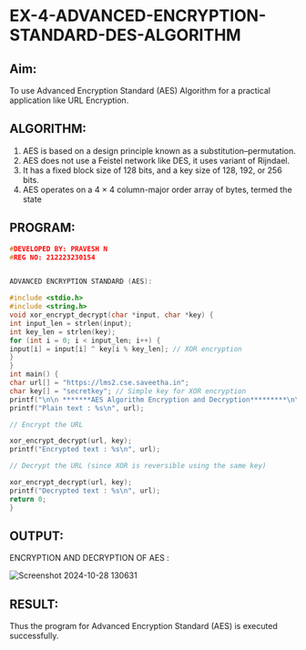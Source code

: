 # EX-4-ADVANCED-ENCRYPTION-STANDARD-DES-ALGORITHM

## Aim:
  To use Advanced Encryption Standard (AES) Algorithm for a practical application like URL Encryption.

## ALGORITHM: 
  1. AES is based on a design principle known as a substitution–permutation. 
  2. AES does not use a Feistel network like DES, it uses variant of Rijndael. 
  3. It has a fixed block size of 128 bits, and a key size of 128, 192, or 256 bits. 
  4. AES operates on a 4 × 4 column-major order array of bytes, termed the state

## PROGRAM: 

```C
#DEVELOPED BY: PRAVESH N
#REG NO: 212223230154
```
```C

ADVANCED ENCRYPTION STANDARD (AES):

#include <stdio.h>
#include <string.h>
void xor_encrypt_decrypt(char *input, char *key) {
int input_len = strlen(input);
int key_len = strlen(key);
for (int i = 0; i < input_len; i++) {
input[i] = input[i] ^ key[i % key_len]; // XOR encryption
}
}
int main() {
char url[] = "https://lms2.cse.saveetha.in";
char key[] = "secretkey"; // Simple key for XOR encryption
printf("\n\n *******AES Algorithm Encryption and Decryption*********\n\n");
printf("Plain text : %s\n", url);

// Encrypt the URL

xor_encrypt_decrypt(url, key);
printf("Encrypted text : %s\n", url);

// Decrypt the URL (since XOR is reversible using the same key)

xor_encrypt_decrypt(url, key);
printf("Decrypted text : %s\n", url);
return 0;
}
```

## OUTPUT:

ENCRYPTION AND DECRYPTION OF AES :

![Screenshot 2024-10-28 130631](https://github.com/user-attachments/assets/5ab40a29-7104-413b-96d8-450118ebd38d)

## RESULT: 

Thus the program for Advanced Encryption Standard (AES) is executed successfully.
